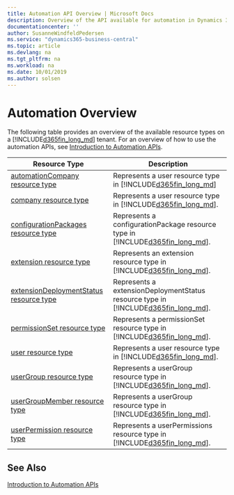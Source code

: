 ```yaml
---
title: Automation API Overview | Microsoft Docs
description: Overview of the API available for automation in Dynamics 365 Business Central.
documentationcenter: ''
author: SusanneWindfeldPedersen
ms.service: "dynamics365-business-central"
ms.topic: article
ms.devlang: na
ms.tgt_pltfrm: na
ms.workload: na
ms.date: 10/01/2019
ms.author: solsen
---
```


# Automation Overview
The following table provides an overview of the available resource types on a [!INCLUDE[d365fin_long_md](../developer/includes/d365fin_long_md.md)] tenant. For an overview of how to use the automation APIs, see [Introduction to Automation APIs](itpro-introduction-to-automation-apis.md).


|Resource Type|Description|
|-------------|-----------|
|[automationCompany resource type](dynamics-microsoft-automation-automationcompany.md)|Represents a user resource type in [!INCLUDE[d365fin_long_md](../developer/includes/d365fin_long_md.md)]|
|[company resource type](dynamics-microsoft-automation-company.md)|Represents a user resource type in [!INCLUDE[d365fin_long_md](../developer/includes/d365fin_long_md.md)].|
|[configurationPackages resource type](dynamics-microsoft-automation-configurationpackages.md)|Represents a configurationPackage resource type in [!INCLUDE[d365fin_long_md](../developer/includes/d365fin_long_md.md)].|
|[extension resource type](dynamics-microsoft-automation-extension.md)|Represents an extension resource type in [!INCLUDE[d365fin_long_md](../developer/includes/d365fin_long_md.md)].|
|[extensionDeploymentStatus resource type](dynamics-microsoft-automation-extensiondeploymentstatus.md)|Represents a extensionDeploymentStatus resource type in [!INCLUDE[d365fin_long_md](../developer/includes/d365fin_long_md.md)].|
|[permissionSet resource type](dynamics-microsoft-automation-permissionset.md)|Represents a permissionSet resource type in [!INCLUDE[d365fin_long_md](../developer/includes/d365fin_long_md.md)].|
|[user resource type](dynamics-microsoft-automation-user.md)|Represents a user resource type in [!INCLUDE[d365fin_long_md](../developer/includes/d365fin_long_md.md)].|
|[userGroup resource type](dynamics-microsoft-automation-usergroup.md)|Represents a userGroup resource type in [!INCLUDE[d365fin_long_md](../developer/includes/d365fin_long_md.md)].|
|[userGroupMember resource type](dynamics-microsoft-automation-usergroupmember.md)|Represents a userGroup resource type in [!INCLUDE[d365fin_long_md](../developer/includes/d365fin_long_md.md)].|
|[userPermission resource type](dynamics-microsoft-automation-userpermission.md)|Represents a userPermissions resource type in [!INCLUDE[d365fin_long_md](../developer/includes/d365fin_long_md.md)].|

## See Also 
[Introduction to Automation APIs](itpro-introduction-to-automation-apis.md)  
